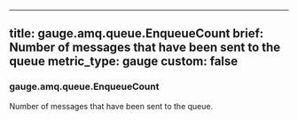 
---
title: gauge.amq.queue.EnqueueCount
brief: Number of messages that have been sent to the queue
metric_type: gauge
custom: false
---
### gauge.amq.queue.EnqueueCount

Number of messages that have been sent to the queue.
